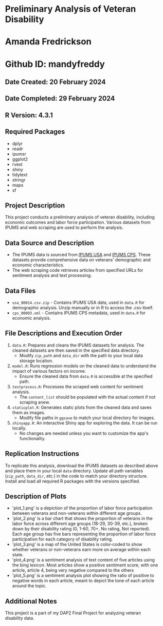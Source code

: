 # Preliminary Analysis of Veteran Disability
# Amanda Fredrickson
# Github ID: mandyfreddy

## Date Created: 20 February 2024
## Date Completed: 29 February 2024

## R Version: 4.3.1

## Required Packages
- dplyr 
- readr 
- ipumsr 
- ggplot2 
- rvest 
- shiny 
- tidytext 
- stringr
- maps 
- sf 

## Project Description
This project conducts a preliminary analysis of veteran disability, including economic outcomes and labor force participation. Various datasets from IPUMS and web scraping are used to perform the analysis.

## Data Source and Description
- The IPUMS data is sourced from [IPUMS USA](https://usa.ipums.org/usa/) and [IPUMS CPS](https://cps.ipums.org/cps/). These datasets provide comprehensive data on veterans' demographic and economic characteristics.
- The web scraping code retrieves articles from specified URLs for sentiment analysis and text processing.

## Data Files
- `usa_00014.csv.zip` - Contains IPUMS USA data, used in `data.R` for demographic analysis. Unzip manually or in R to access the .csv itself. 
- `cps_00003.xml` - Contains IPUMS CPS metadata, used in `data.R` for economic analysis.

## File Descriptions and Execution Order
1. `data.R`: Prepares and cleans the IPUMS datasets for analysis. The cleaned datasets are then saved in the specified data directory.
   - Modify `zip_path` and `data_dir` with the path to your local data storage location.
2. `model.R`: Runs regression models on the cleaned data to understand the impact of various factors on income.
   - Ensure the cleaned data from `data.R` is accessible at the specified path.
3. `textprocess.R`: Processes the scraped web content for sentiment analysis.
   - The `content_list` should be populated with the actual content if not scraping anew.
4. `staticplot.R`: Generates static plots from the cleaned data and saves them as images.
   - Modify file paths in `ggsave` to match your local directory for images.
5. `shinyapp.R`: An interactive Shiny app for exploring the data. It can be run locally.
   - No changes are needed unless you want to customize the app's functionality.

## Replication Instructions
To replicate this analysis, download the IPUMS datasets as described above and place them in your local `data` directory. Update all path variables (`zip_path`, `data_dir`, etc.) in the code to match your directory structure. Install and load all required R packages with the versions specified.

## Description of Plots
- 'plot_1.png' is a depiction of the proportion of labor force participation between veterans and non-veterans within different age groups.
- 'plot_2.png' is a bar chart that shows the proportion of veterans in the labor force across different age groups (18-29, 30-39, etc.), broken down by their disability rating (0, 1-60, 70+, No rating, Not reported). Each age group has five bars representing the proportion of labor force participation for each category of disability rating.
- 'plot_3.png' is a map of the United States is color-coded to show whether veterans or non-veterans earn more on average within each state.
- 'plot_4.png' is a sentiment analysis of text content of five articles using the bing lexicon. Most articles show a positive sentiment score, with one article, article 4, being very negative compared to the others
- 'plot_5.png' is a sentiment analysis plot showing the ratio of positive to negative words in each article, meant to depict the tone of each article around the topic. 

## Additional Notes
This project is a part of my DAP2 Final Project for analyzing veteran disability data. 
